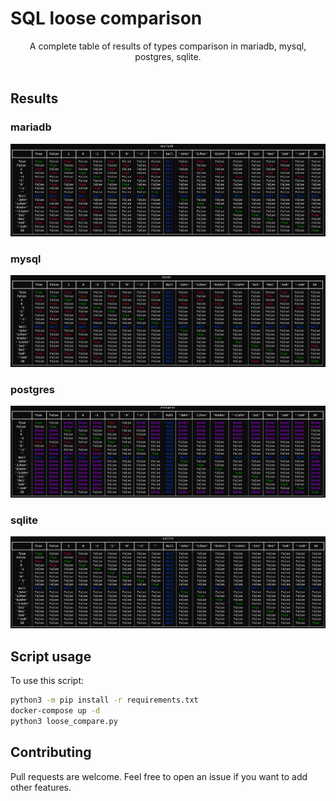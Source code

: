 # SQL loose comparison

<p align="center">
  A complete table of results of types comparison in mariadb, mysql, postgres, sqlite.
  <br>
  <br>
</p>

## Results

### mariadb

![](./.github/mariadb.png)

### mysql

![](./.github/mysql.png)

### postgres

![](./.github/postgres.png)

### sqlite

![](./.github/sqlite.png)

## Script usage 

To use this script:

```bash
python3 -m pip install -r requirements.txt
docker-compose up -d
python3 loose_compare.py
```

## Contributing

Pull requests are welcome. Feel free to open an issue if you want to add other features.
